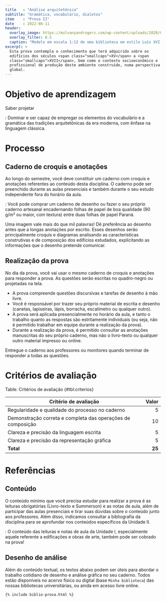 ```yaml
---
title   : "Análise arquitetônica"
subtitle: "Gramática, vocabulário, dialetos"
item    : "Prova II"
date    : 2022-08-11
header:
  overlay_image: https://mulvanyandrogers.com/wp-content/uploads/2020/07/Gallery-Louis-XVI-Library-.jpg
  overlay_filter: 0.5
  caption: "Modelo em escala 1:12 de uma biblioteca em estilo Luís XVI, por [Mulvany and Rogers](https://mulvanyandrogers.com/gallery/)"
excerpt: >
  Esta prova contempla o conhecimento que terá adquirido sobre os
  edifícios dos séculos <span class="smallcaps">XV</span> a <span
  class="smallcaps">XVII</span>, bem como o contexto socioeconômico e
  profissional de produção deste ambiente construído, numa perspectiva
  global.
---
```


# Objetivo de aprendizagem #

Saber projetar

: Dominar e ser capaz de empregar os elementos do vocabulário e a
  gramática das tradições arquitetônicas da era moderna, com ênfase na
  linguagem clássica.

# Processo #

## Caderno de croquis e anotações ##

Ao longo do semestre, você deve constituir um caderno com croquis e
anotações referentes ao conteúdo desta disciplina. O caderno pode ser
preenchido durante as aulas presenciais e também durante o seu estudo
independente fora do horário da aula.

<i class="fas fa-check-circle"></i>

: Você pode comprar um caderno de desenho ou fazer o seu próprio caderno
  artesanal encadernando folhas de papel de boa qualidade
  (90 g/m² ou maior, com textura) entre duas folhas de papel Paraná.

Uma imagem vale mais do que mil palavras! Dê preferência ao desenho
antes que a longas anotações por escrito. Esses desenhos serão
principalmente croquis e diagramas analisando as características
construtivas e de composição dos edifícios estudados, explicitando as
informações que o desenho pretende comunicar.

## Realização da prova ##

No dia da prova, você vai usar o mesmo caderno de croquis e anotações
para responder a prova. As questões serão escritas no quadro-negro ou
projetadas na tela.

- A prova compreende questões discursivas e tarefas de desenho à mão
  livre.
- Você é responsável por trazer seu próprio material de escrita e
  desenho (canetas, lapiseiras, lápis, borracha, escalímetro ou qualquer
  outro).
- A prova será aplicada presencialmente no horário da aula, e tanto o
  trabalho quanto as respostas são estritamente individuais (ou seja,
  não é permitido trabalhar em equipe durante a realização da prova).
- Durante a realização da prova, é permitido consultar as anotações
  manuscritas do seu próprio caderno, mas não o livro-texto ou qualquer
  outro material impresso ou online.

Entregue o caderno aos professores ou monitores quando terminar de
responder a todas as questões.

# Critérios de avaliação #

Table: Critérios de avaliação {#tbl:criterios}

| Critério de avaliação                                       |  Valor |
|-------------------------------------------------------------|-------:|
| Regularidade e qualidade do processo no caderno             |      5 |
| Demonstração correta e completa das operações de composição |     10 |
| Clareza e precisão da linguagem escrita                     |      5 |
| Clareza e precisão da representação gráfica                 |      5 |
| **Total**                                                   | **25** |

# Referências #

## Conteúdo ##

O conteúdo mínimo que você precisa estudar para realizar a prova é as
leituras obrigatórias (Livro-texto e Summerson) e as notas de aula, além
de participar das aulas presenciais e tirar suas dúvidas sobre o
conteúdo junto aos professores. Além disso, indicamos consultar a
bibliografia da disciplina para se aprofundar nos conteúdos específicos
da Unidade II.

<i class="fas fa-exclamation-triangle"></i>

: O conteúdo das leituras e notas de aula da Unidade I, especialmente
  aquele referente a edificações e obras de arte, também pode ser
  cobrado na prova!

## Desenho de análise ##

Além do conteúdo textual, os textos abaixo podem ser úteis para abordar
o trabalho cotidiano de desenho e análise gráfica no seu caderno. Todos
estão disponíveis no acervo físico ou digital (base `Minha biblioteca`)
das nossas bibliotecas universitárias, ou ainda em acesso livre online.

```{=html}
{% include biblio-prova.html %}
```

